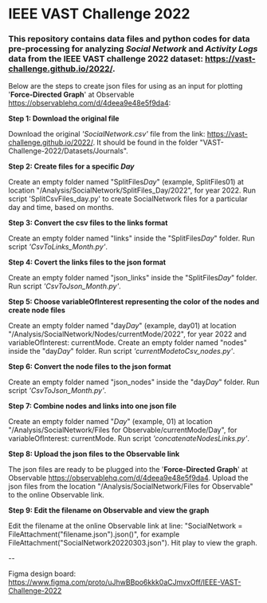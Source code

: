 # IEEE VAST Challenge 2022

### This repository contains data files and python codes for data pre-processing for analyzing *Social Network* and *Activity Logs* data from the IEEE VAST challenge 2022 dataset: https://vast-challenge.github.io/2022/.


Below are the steps to create json files for using as an input for plotting '**Force-Directed Graph**' at Observable <https://observablehq.com/d/4deea9e48e5f9da4>:

**Step 1: Download the original file**

Download the original *'SocialNetwork.csv'* file from the link: https://vast-challenge.github.io/2022/. It should be found in the folder "VAST-Challenge-2022/Datasets/Journals".

**Step 2: Create files for a specific *Day***

Create an empty folder named "SplitFiles*Day*" (example, SplitFiles01) at location "/Analysis/SocialNetwork/SplitFiles_Day/2022", for year 2022. Run script 'SplitCsvFiles_day.py' to create SocialNetwork files for a particular day and time, based on months.

**Step 3: Convert the csv files to the links format** 

Create an empty folder named "links" inside the "SplitFiles*Day*" folder. Run script *'CsvToLinks_Month.py'*.

**Step 4: Covert the links files to the json format**

Create an empty folder named "json_links" inside the  "SplitFiles*Day*" folder. Run script *'CsvToJson_Month.py'*.

**Step 5: Choose variableOfInterest representing the color of the nodes and create node files**
 
Create an empty folder named "day*Day*" (example, day01) at location "/Analysis/SocialNetwork/Nodes/currentMode/2022", for year 2022 and variableOfInterest: currentMode. Create an empty folder named "nodes" inside the "day*Day*" folder. Run script *'currentModetoCsv_nodes.py'*.

**Step 6: Convert the node files to the json format** 

Create an empty folder named "json_nodes" inside the "day*Day*" folder. Run script *'CsvToJson_Month.py'*.

**Step 7: Combine nodes and links into one json file** 

Create an empty folder named "*Day*" (example, 01) at location "/Analysis/SocialNetwork/Files for Observable/currentMode/Day", for variableOfInterest: currentMode. Run script *'concatenateNodesLinks.py'*.

**Step 8: Upload the json files to the Observable link** 

The json files are ready to be plugged into the '**Force-Directed Graph**' at Observable <https://observablehq.com/d/4deea9e48e5f9da4>. Upload the json files from the location "/Analysis/SocialNetwork/Files for Observable" to the online Observable link.

**Step 9: Edit the filename on Observable and view the graph** 

Edit the filename at the online Observable link at line: "SocialNetwork = FileAttachment("filename.json").json()", for example FileAttachment("SocialNetwork20220303.json"). Hit play to view the graph.


--

Figma design board: https://www.figma.com/proto/uJhwBBpo6kkk0aCJmvxOff/IEEE-VAST-Challenge-2022
